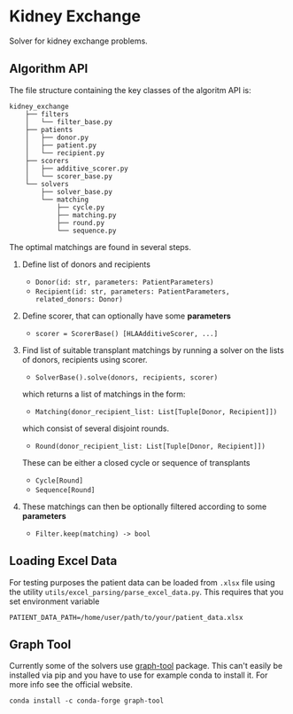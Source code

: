 # Kidney Exchange

Solver for kidney exchange problems. 

## Algorithm API
The file structure containing the key classes of the algoritm API is: 
```
kidney_exchange
    ├── filters
    │   └── filter_base.py
    ├── patients
    │   ├── donor.py
    │   ├── patient.py
    │   └── recipient.py
    ├── scorers
    │   ├── additive_scorer.py
    │   └── scorer_base.py
    └── solvers
        ├── solver_base.py
        └── matching
            ├── cycle.py
            ├── matching.py
            ├── round.py
            └── sequence.py

```
The optimal matchings are found in several steps.
1. Define list of donors and recipients 
    - `Donor(id: str, parameters: PatientParameters)`
    - `Recipient(id: str, parameters: PatientParameters, related_donors: Donor)`
     
2. Define scorer, that can optionally have some <b>parameters</b>
    - `scorer = ScorerBase() [HLAAdditiveScorer, ...]`
    
3. Find list of suitable transplant matchings by running a solver on the 
lists of donors, recipients using scorer.
    - `SolverBase().solve(donors, recipients, scorer)`
    
    which returns a list of matchings in the form:      
    - `Matching(donor_recipient_list: List[Tuple[Donor, Recipient]])`

    which consist of several disjoint rounds. 
    - `Round(donor_recipient_list: List[Tuple[Donor, Recipient]])`  
    
    These can be either a closed cycle or sequence of transplants
    - `Cycle[Round]`
    - `Sequence[Round]`
    
4. These matchings can then be optionally filtered according to some <b>parameters</b> 
    - `Filter.keep(matching) -> bool`
    
## Loading Excel Data
For testing purposes the patient data can be loaded from `.xlsx` file using the utility `utils/excel_parsing/parse_excel_data.py`. This requires that you set environment variable 
```
PATIENT_DATA_PATH=/home/user/path/to/your/patient_data.xlsx
``` 

## Graph Tool
Currently some of the solvers use [graph-tool](https://graph-tool.skewed.de/) package. This can't 
easily be installed via pip and you have to use for example conda to install it. For more info see the official website. 
```
conda install -c conda-forge graph-tool
```
